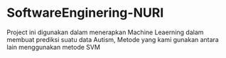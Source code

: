 # SoftwareEnginering-NURI

Project ini digunakan dalam menerapkan Machine Leaerning dalam membuat prediksi suatu data Autism,
Metode yang kami gunakan antara lain menggunakan metode SVM
